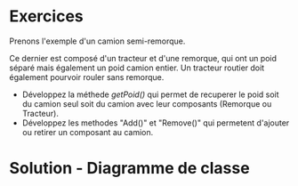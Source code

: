 # Exercices 

Prenons l'exemple d'un camion semi-remorque.

Ce dernier est composé d'un tracteur et d'une remorque, qui ont un poid séparé mais également un poid camion entier. Un tracteur routier doit également pourvoir rouler sans remorque.

- Développez la méthede *getPoid()* qui permet de recuperer le poid soit du camion seul soit du camion avec leur composants (Remorque ou Tracteur).
- Développez les methodes "Add()" et "Remove()" qui permetent d'ajouter ou retirer un composant au camion.


# Solution - Diagramme de classe





